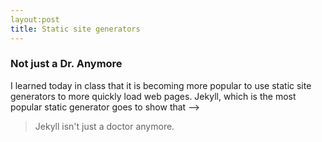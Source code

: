 ```yaml
---
layout:post
title: Static site generators
---
```


### Not just a Dr. Anymore

I learned today in class that it is becoming more popular to use static site generators to more quickly load web pages. Jekyll, which is the most popular static generator goes to show that -->
> Jekyll isn't just a doctor anymore.

